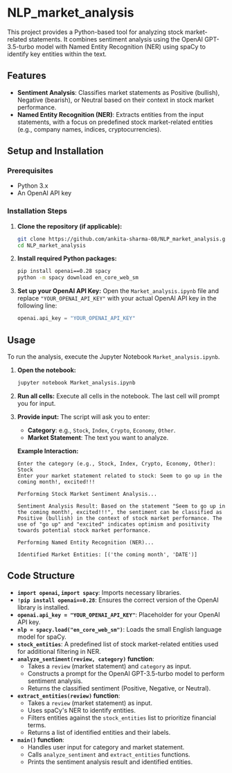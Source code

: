 # NLP_market_analysis

This project provides a Python-based tool for analyzing stock market-related statements. It combines sentiment analysis using the OpenAI GPT-3.5-turbo model with Named Entity Recognition (NER) using spaCy to identify key entities within the text.

## Features

*   **Sentiment Analysis**: Classifies market statements as Positive (bullish), Negative (bearish), or Neutral based on their context in stock market performance.
*   **Named Entity Recognition (NER)**: Extracts entities from the input statements, with a focus on predefined stock market-related entities (e.g., company names, indices, cryptocurrencies).

## Setup and Installation

### Prerequisites

*   Python 3.x
*   An OpenAI API key

### Installation Steps

1.  **Clone the repository (if applicable):**
    ```bash
    git clone https://github.com/ankita-sharma-08/NLP_market_analysis.git
    cd NLP_market_analysis
    ```

2.  **Install required Python packages:**
    ```bash
    pip install openai==0.28 spacy
    python -m spacy download en_core_web_sm
    ```

3.  **Set up your OpenAI API Key:**
    Open the `Market_analysis.ipynb` file and replace `"YOUR_OPENAI_API_KEY"` with your actual OpenAI API key in the following line:
    ```python
    openai.api_key = "YOUR_OPENAI_API_KEY"
    ```

## Usage

To run the analysis, execute the Jupyter Notebook `Market_analysis.ipynb`.

1.  **Open the notebook:**
    ```bash
    jupyter notebook Market_analysis.ipynb
    ```

2.  **Run all cells:**
    Execute all cells in the notebook. The last cell will prompt you for input.

3.  **Provide input:**
    The script will ask you to enter:
    *   **Category**: e.g., `Stock`, `Index`, `Crypto`, `Economy`, `Other`.
    *   **Market Statement**: The text you want to analyze.

    **Example Interaction:**
    ```
    Enter the category (e.g., Stock, Index, Crypto, Economy, Other): Stock
    Enter your market statement related to stock: Seem to go up in the coming month!, excited!!!

    Performing Stock Market Sentiment Analysis...

    Sentiment Analysis Result: Based on the statement "Seem to go up in the coming month!, excited!!!", the sentiment can be classified as Positive (bullish) in the context of stock market performance. The use of "go up" and "excited" indicates optimism and positivity towards potential stock market performance.

    Performing Named Entity Recognition (NER)...

    Identified Market Entities: [('the coming month', 'DATE')]
    ```

## Code Structure

*   **`import openai`, `import spacy`**: Imports necessary libraries.
*   **`!pip install openai==0.28`**: Ensures the correct version of the OpenAI library is installed.
*   **`openai.api_key = "YOUR_OPENAI_API_KEY"`**: Placeholder for your OpenAI API key.
*   **`nlp = spacy.load("en_core_web_sm")`**: Loads the small English language model for spaCy.
*   **`stock_entities`**: A predefined list of stock market-related entities used for additional filtering in NER.
*   **`analyze_sentiment(review, category)` function**:
    *   Takes a `review` (market statement) and `category` as input.
    *   Constructs a prompt for the OpenAI GPT-3.5-turbo model to perform sentiment analysis.
    *   Returns the classified sentiment (Positive, Negative, or Neutral).
*   **`extract_entities(review)` function**:
    *   Takes a `review` (market statement) as input.
    *   Uses spaCy's NER to identify entities.
    *   Filters entities against the `stock_entities` list to prioritize financial terms.
    *   Returns a list of identified entities and their labels.
*   **`main()` function**:
    *   Handles user input for category and market statement.
    *   Calls `analyze_sentiment` and `extract_entities` functions.
    *   Prints the sentiment analysis result and identified entities.
